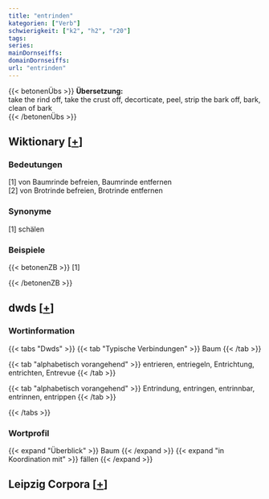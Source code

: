 ```yaml
---
title: "entrinden"
kategorien: ["Verb"]
schwierigkeit: ["k2", "h2", "r20"]
tags:
series:
mainDornseiffs:
domainDornseiffs:
url: "entrinden"
---
```


{{< betonenÜbs >}}
**Übersetzung:**  
take the rind off, take the crust off, decorticate, peel, strip the bark off, bark, clean  of bark  
{{< /betonenÜbs >}}

## Wiktionary [[+](https://de.wiktionary.org/wiki/entrinden)]

### Bedeutungen
[1] von Baumrinde befreien, Baumrinde entfernen  
[2] von Brotrinde befreien, Brotrinde entfernen  

### Synonyme
[1] schälen  

### Beispiele
{{< betonenZB >}}
[1]  

{{< /betonenZB >}}


## dwds [[+](https://www.dwds.de/wb/entrinden)]

### Wortinformation
{{< tabs "Dwds" >}}
{{< tab "Typische Verbindungen" >}}
Baum
{{< /tab >}}

{{< tab "alphabetisch vorangehend" >}}
entrieren, entriegeln, Entrichtung, entrichten, Entrevue
{{< /tab >}}

{{< tab "alphabetisch vorangehend" >}}
Entrindung, entringen, entrinnbar, entrinnen, entrippen
{{< /tab >}}

{{< /tabs >}}

### Wortprofil
{{< expand "Überblick" >}} Baum {{< /expand >}}
{{< expand "in Koordination mit" >}} fällen {{< /expand >}}

## Leipzig Corpora [[+](https://corpora.uni-leipzig.de/en/res?word=entrinden&corpusId=deu_newscrawl-public_2018)]


